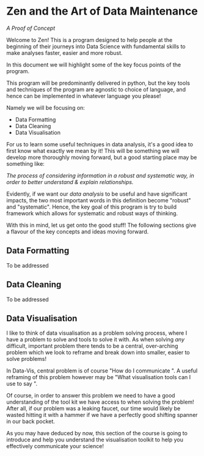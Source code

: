 # Zen and the Art of Data Maintenance
_A Proof of Concept_

Welcome to Zen! This is a program designed to help people at the beginning of their journeys into Data Science with fundamental skills to make analyses faster, easier and more robust.

In this document we will highlight some of the key focus points of the program.

This program will be predominantly delivered in python, but the key tools and techniques of the program are agnostic to choice of language, and hence can be implemented in whatever language you please!

Namely we will be focusing on:

* Data Formatting
* Data Cleaning
* Data Visualisation

For us to learn some useful techniques in data analysis, it's a good idea to first know what exactly we mean by it! This will be something we will develop more thoroughly moving forward, but a good starting place may be something like:

_The process of considering information in a robust and systematic way, in order to better understand & explain relationships._

Evidently, if we want our _data analysis_ to be useful and have significant impacts, the two most important words in this definition become "robust" and "systematic". Hence, the key goal of this program is try to build framework which allows for systematic and robust ways of thinking.

With this in mind, let us get onto the good stuff! The following sections give a flavour of the key concepts and ideas moving forward.

## Data Formatting
To be addressed
<br>
## Data Cleaning
To be addressed
<br>
## Data Visualisation
I like to think of data visualisation as a problem solving process, where I have a problem to solve and tools to solve it with. As when solving _any_ difficult, important problem there tends to be a central, over-arching problem which we look to reframe and break down into smaller, easier to solve problems!

In Data-Vis, central problem is of course "How do I communicate <insert cool fact here>". A useful reframing of this problem however may be "What visualisation tools can I use to say <cool fact>". 

Of course, in order to answer this problem we need to have a good understanding of the tool kit we have access to when solving the problem! After all, if our problem was a leaking faucet, our time would likely be wasted hitting it with a hammer if we have a perfectly good shifting spanner in our back pocket. 

As you may have deduced by now, this section of the course is going to introduce and help you understand the visualisation toolkit to help you effectively communicate your science!
